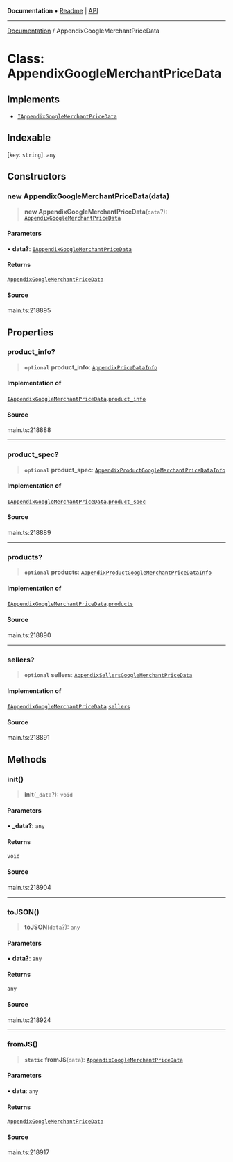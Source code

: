 **Documentation** • [Readme](../README.md) \| [API](../globals.md)

***

[Documentation](../README.md) / AppendixGoogleMerchantPriceData

# Class: AppendixGoogleMerchantPriceData

## Implements

- [`IAppendixGoogleMerchantPriceData`](../interfaces/IAppendixGoogleMerchantPriceData.md)

## Indexable

 \[`key`: `string`\]: `any`

## Constructors

### new AppendixGoogleMerchantPriceData(data)

> **new AppendixGoogleMerchantPriceData**(`data`?): [`AppendixGoogleMerchantPriceData`](AppendixGoogleMerchantPriceData.md)

#### Parameters

• **data?**: [`IAppendixGoogleMerchantPriceData`](../interfaces/IAppendixGoogleMerchantPriceData.md)

#### Returns

[`AppendixGoogleMerchantPriceData`](AppendixGoogleMerchantPriceData.md)

#### Source

main.ts:218895

## Properties

### product\_info?

> **`optional`** **product\_info**: [`AppendixPriceDataInfo`](AppendixPriceDataInfo.md)

#### Implementation of

[`IAppendixGoogleMerchantPriceData`](../interfaces/IAppendixGoogleMerchantPriceData.md).[`product_info`](../interfaces/IAppendixGoogleMerchantPriceData.md#product_info)

#### Source

main.ts:218888

***

### product\_spec?

> **`optional`** **product\_spec**: [`AppendixProductGoogleMerchantPriceDataInfo`](AppendixProductGoogleMerchantPriceDataInfo.md)

#### Implementation of

[`IAppendixGoogleMerchantPriceData`](../interfaces/IAppendixGoogleMerchantPriceData.md).[`product_spec`](../interfaces/IAppendixGoogleMerchantPriceData.md#product_spec)

#### Source

main.ts:218889

***

### products?

> **`optional`** **products**: [`AppendixProductGoogleMerchantPriceDataInfo`](AppendixProductGoogleMerchantPriceDataInfo.md)

#### Implementation of

[`IAppendixGoogleMerchantPriceData`](../interfaces/IAppendixGoogleMerchantPriceData.md).[`products`](../interfaces/IAppendixGoogleMerchantPriceData.md#products)

#### Source

main.ts:218890

***

### sellers?

> **`optional`** **sellers**: [`AppendixSellersGoogleMerchantPriceData`](AppendixSellersGoogleMerchantPriceData.md)

#### Implementation of

[`IAppendixGoogleMerchantPriceData`](../interfaces/IAppendixGoogleMerchantPriceData.md).[`sellers`](../interfaces/IAppendixGoogleMerchantPriceData.md#sellers)

#### Source

main.ts:218891

## Methods

### init()

> **init**(`_data`?): `void`

#### Parameters

• **\_data?**: `any`

#### Returns

`void`

#### Source

main.ts:218904

***

### toJSON()

> **toJSON**(`data`?): `any`

#### Parameters

• **data?**: `any`

#### Returns

`any`

#### Source

main.ts:218924

***

### fromJS()

> **`static`** **fromJS**(`data`): [`AppendixGoogleMerchantPriceData`](AppendixGoogleMerchantPriceData.md)

#### Parameters

• **data**: `any`

#### Returns

[`AppendixGoogleMerchantPriceData`](AppendixGoogleMerchantPriceData.md)

#### Source

main.ts:218917
